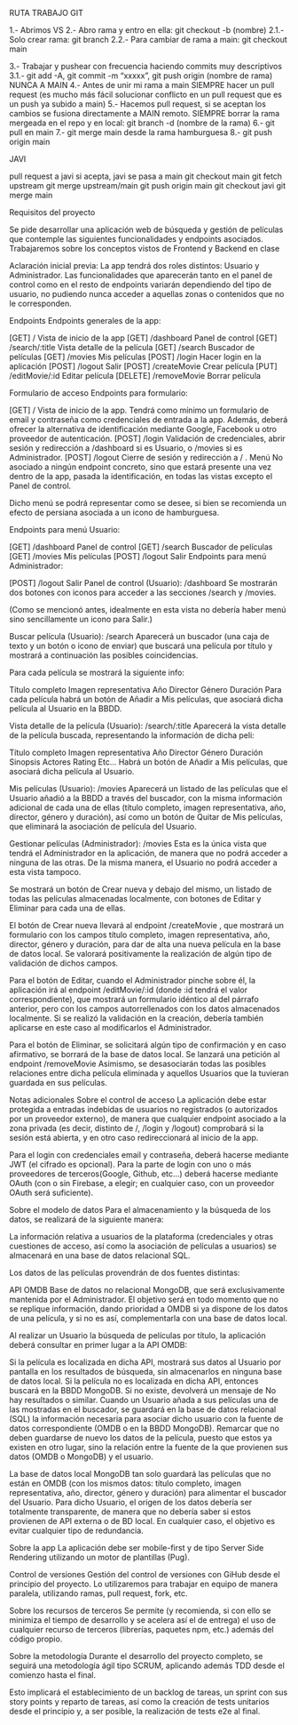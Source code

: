 RUTA TRABAJO GIT

1.- Abrimos VS
2.- Abro rama y entro en ella: git checkout -b (nombre)
	2.1.- Solo crear rama: git branch 
	2.2.- Para cambiar de rama a main: git checkout main

3.- Trabajar y pushear con frecuencia haciendo commits muy descriptivos
	3.1.- git add -A, git commit -m “xxxxx”, git push origin (nombre de rama) 			NUNCA A MAIN
4.- Antes de unir mi rama a main SIEMPRE hacer un pull request (es mucho más fácil solucionar conflicto en un pull request que es un push ya subido a main)
5.- Hacemos pull request, si se aceptan los cambios se fusiona directamente a MAIN remoto. SIEMPRE borrar la rama mergeada en el repo y en local: git branch -d       (nombre de la rama)
6.- git pull en main
7.- git merge main desde la rama hamburguesa
8.- git push origin main

JAVI

pull request a javi
si acepta, javi se pasa a main git checkout main
git fetch upstream
git merge upstream/main
git push origin main
git checkout javi
git merge main


Requisitos del proyecto

Se pide desarrollar una aplicación web de búsqueda y gestión de películas que contemple las siguientes funcionalidades y endpoints asociados. Trabajaremos sobre los conceptos vistos de Frontend y Backend en clase

Aclaración inicial previa: La app tendrá dos roles distintos: Usuario y Administrador. Las funcionalidades que aparecerán tanto en el panel de control como en el resto de endpoints variarán dependiendo del tipo de usuario, no pudiendo nunca acceder a aquellas zonas o contenidos que no le corresponden.

Endpoints
Endpoints generales de la app:

[GET] / Vista de inicio de la app
[GET] /dashboard Panel de control
[GET] /search/:title Vista detalle de la película
[GET] /search Buscador de películas
[GET] /movies Mis películas
[POST] /login Hacer login en la aplicación
[POST] /logout Salir
[POST] /createMovie Crear película
[PUT] /editMovie/:id Editar película
[DELETE] /removeMovie Borrar película

Formulario de acceso
Endpoints para formulario:

[GET] / Vista de inicio de la app. Tendrá como mínimo un formulario de email y contraseña como credenciales de entrada a la app. Además, deberá ofrecer la alternativa de identificación mediante Google, Facebook u otro proveedor de autenticación.
[POST] /login Validación de credenciales, abrir sesión y redirección a /dashboard si es Usuario, o /movies si es Administrador.
[POST] /logout Cierre de sesión y redirección a / .
Menú
No asociado a ningún endpoint concreto, sino que estará presente una vez dentro de la app, pasada la identificación, en todas las vistas excepto el Panel de control.

Dicho menú se podrá representar como se desee, si bien se recomienda un efecto de persiana asociada a un icono de hamburguesa.

Endpoints para menú Usuario:

[GET] /dashboard Panel de control
[GET] /search Buscador de películas
[GET] /movies Mis películas
[POST] /logout Salir
Endpoints para menú Administrador:

[POST] /logout Salir
Panel de control (Usuario): /dashboard
Se mostrarán dos botones con iconos para acceder a las secciones /search y /movies.

(Como se mencionó antes, idealmente en esta vista no debería haber menú sino sencillamente un icono para Salir.)

Buscar película (Usuario): /search
Aparecerá un buscador (una caja de texto y un botón o icono de enviar) que buscará una película por título y mostrará a continuación las posibles coincidencias.

Para cada película se mostrará la siguiente info:

Título completo
Imagen representativa
Año
Director
Género
Duración
Para cada película habrá un botón de Añadir a Mis películas, que asociará dicha película al Usuario en la BBDD.

Vista detalle de la película (Usuario): /search/:title
Aparecerá la vista detalle de la película buscada, representando la información de dicha peli:

Título completo
Imagen representativa
Año
Director
Género
Duración
Sinopsis
Actores
Rating
Etc...
Habrá un botón de Añadir a Mis películas, que asociará dicha película al Usuario.

Mis películas (Usuario): /movies
Aparecerá un listado de las películas que el Usuario añadió a la BBDD a través del buscador, con la misma información adicional de cada una de ellas (título completo, imagen representativa, año, director, género y duración), así como un botón de Quitar de Mis películas, que eliminará la asociación de película del Usuario.

Gestionar películas (Administrador): /movies
Esta es la única vista que tendrá el Administrador en la aplicación, de manera que no podrá acceder a ninguna de las otras. De la misma manera, el Usuario no podrá acceder a esta vista tampoco.

Se mostrará un botón de Crear nueva y debajo del mismo, un listado de todas las películas almacenadas localmente, con botones de Editar y Eliminar para cada una de ellas.

El botón de Crear nueva llevará al endpoint /createMovie , que mostrará un formulario con los campos título completo, imagen representativa, año, director, género y duración, para dar de alta una nueva película en la base de datos local. Se valorará positivamente la realización de algún tipo de validación de dichos campos.

Para el botón de Editar, cuando el Administrador pinche sobre él, la aplicación irá al endpoint /editMovie/:id (donde :id tendrá el valor correspondiente), que mostrará un formulario idéntico al del párrafo anterior, pero con los campos autorrellenados con los datos almacenados localmente. Si se realizó la validación en la creación, debería también aplicarse en este caso al modificarlos el Administrador.

Para el botón de Eliminar, se solicitará algún tipo de confirmación y en caso afirmativo, se borrará de la base de datos local. Se lanzará una petición al endpoint /removeMovie Asimismo, se desasociarán todas las posibles relaciones entre dicha película eliminada y aquellos Usuarios que la tuvieran guardada en sus películas.

Notas adicionales
Sobre el control de acceso
La aplicación debe estar protegida a entradas indebidas de usuarios no registrados (o autorizados por un proveedor externo), de manera que cualquier endpoint asociado a la zona privada (es decir, distinto de /, /login y /logout) comprobará si la sesión está abierta, y en otro caso redireccionará al inicio de la app.

Para el login con credenciales email y contraseña, deberá hacerse mediante JWT (el cifrado es opcional). Para la parte de login con uno o más proveedores de terceros(Google, Github, etc...) deberá hacerse mediante OAuth (con o sin Firebase, a elegir; en cualquier caso, con un proveedor OAuth será suficiente).

Sobre el modelo de datos
Para el almacenamiento y la búsqueda de los datos, se realizará de la siguiente manera:

La información relativa a usuarios de la plataforma (credenciales y otras cuestiones de acceso, así como la asociación de películas a usuarios) se almacenará en una base de datos relacional SQL.

Los datos de las películas provendrán de dos fuentes distintas:

API OMDB
Base de datos no relacional MongoDB, que será exclusivamente mantenida por el Administrador.
El objetivo será en todo momento que no se replique información, dando prioridad a OMDB si ya dispone de los datos de una película, y si no es así, complementarla con una base de datos local.

Al realizar un Usuario la búsqueda de películas por título, la aplicación deberá consultar en primer lugar a la API OMDB:

Si la película es localizada en dicha API, mostrará sus datos al Usuario por pantalla en los resultados de búsqueda, sin almacenarlos en ninguna base de datos local.
Si la película no es localizada en dicha API, entonces buscará en la BBDD MongoDB.
Si no existe, devolverá un mensaje de No hay resultados o similar.
Cuando un Usuario añada a sus películas una de las mostradas en el buscador, se guardará en la base de datos relacional (SQL) la información necesaria para asociar dicho usuario con la fuente de datos correspondiente (OMDB o en la BBDD MongoDB). Remarcar que no deben guardarse de nuevo los datos de la película, puesto que estos ya existen en otro lugar, sino la relación entre la fuente de la que provienen sus datos (OMDB o MongoDB) y el usuario.

La base de datos local MongoDB tan solo guardará las películas que no están en OMDB (con los mismos datos: título completo, imagen representativa, año, director, género y duración) para alimentar el buscador del Usuario. Para dicho Usuario, el origen de los datos debería ser totalmente transparente, de manera que no debería saber si estos provienen de API externa o de BD local. En cualquier caso, el objetivo es evitar cualquier tipo de redundancia.

Sobre la app
La aplicación debe ser mobile-first y de tipo Server Side Rendering utilizando un motor de plantillas (Pug).

Control de versiones
Gestión del control de versiones con GiHub desde el principio del proyecto. Lo utilizaremos para trabajar en equipo de manera paralela, utilizando ramas, pull request, fork, etc.

Sobre los recursos de terceros
Se permite (y recomienda, si con ello se minimiza el tiempo de desarrollo y se acelera así el de entrega) el uso de cualquier recurso de terceros (librerías, paquetes npm, etc.) además del código propio.

Sobre la metodología
Durante el desarrollo del proyecto completo, se seguirá una metodología ágil tipo SCRUM, aplicando además TDD desde el comienzo hasta el final.

Esto implicará el establecimiento de un backlog de tareas, un sprint con sus story points y reparto de tareas, así como la creación de tests unitarios desde el principio y, a ser posible, la realización de tests e2e al final.
